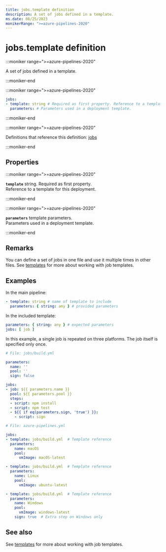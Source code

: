 ```yaml
---
title: jobs.template definition
description: A set of jobs defined in a template.
ms.date: 08/25/2023
monikerRange: ">=azure-pipelines-2020"
---
```


# jobs.template definition

<!-- :::description::: -->
:::moniker range=">=azure-pipelines-2020"

<!-- :::editable-content name="description"::: -->
A set of jobs defined in a template.
<!-- :::editable-content-end::: -->

:::moniker-end
<!-- :::description-end::: -->

<!-- :::syntax::: -->
:::moniker range=">=azure-pipelines-2020"

```yaml
jobs:
- template: string # Required as first property. Reference to a template for this deployment.
  parameters: # Parameters used in a deployment template.
```

:::moniker-end
<!-- :::syntax-end::: -->

<!-- :::parents::: -->
:::moniker range=">=azure-pipelines-2020"

Definitions that reference this definition: [jobs](jobs.md)

:::moniker-end
<!-- :::parents-end::: -->

## Properties

<!-- :::properties::: -->
<!-- :::item name="template"::: -->
:::moniker range=">=azure-pipelines-2020"

**`template`** string. Required as first property.<br><!-- :::editable-content name="propDescription"::: -->
Reference to a template for this deployment.
<!-- :::editable-content-end::: -->

:::moniker-end
<!-- :::item-end::: -->
<!-- :::item name="parameters"::: -->
:::moniker range=">=azure-pipelines-2020"

**`parameters`** template parameters.<br><!-- :::editable-content name="propDescription"::: -->
Parameters used in a deployment template.
<!-- :::editable-content-end::: -->

:::moniker-end
<!-- :::item-end::: -->
<!-- :::properties-end::: -->

<!-- :::remarks::: -->
<!-- :::editable-content name="remarks"::: -->
## Remarks

You can define a set of jobs in one file and use it multiple times in other files. See [templates](/azure/devops/pipelines/process/templates) for more about working with job templates.
<!-- :::editable-content-end::: -->
<!-- :::remarks-end::: -->

<!-- :::examples::: -->
<!-- :::editable-content name="examples"::: -->
## Examples

In the main pipeline:

```yaml
- template: string # name of template to include
  parameters: { string: any } # provided parameters
```

In the included template:

```yaml
parameters: { string: any } # expected parameters
jobs: [ job ]
```

In this example, a single job is repeated on three platforms.
The job itself is specified only once.

```yaml
# File: jobs/build.yml

parameters:
  name: ''
  pool: ''
  sign: false

jobs:
- job: ${{ parameters.name }}
  pool: ${{ parameters.pool }}
  steps:
  - script: npm install
  - script: npm test
  - ${{ if eq(parameters.sign, 'true') }}:
    - script: sign
```

```yaml
# File: azure-pipelines.yml

jobs:
- template: jobs/build.yml  # Template reference
  parameters:
    name: macOS
    pool:
      vmImage: macOS-latest

- template: jobs/build.yml  # Template reference
  parameters:
    name: Linux
    pool:
      vmImage: ubuntu-latest

- template: jobs/build.yml  # Template reference
  parameters:
    name: Windows
    pool:
      vmImage: windows-latest
    sign: true  # Extra step on Windows only
```
<!-- :::editable-content-end::: -->
<!-- :::examples-end::: -->

<!-- :::see-also::: -->
<!-- :::editable-content name="seeAlso"::: -->
## See also

See [templates](/azure/devops/pipelines/process/templates) for more about working with job templates.
<!-- :::editable-content-end::: -->
<!-- :::see-also-end::: -->